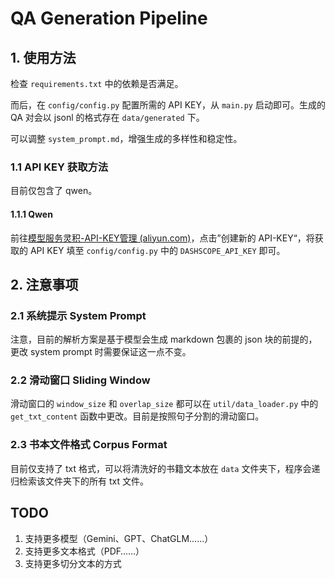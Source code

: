 # QA Generation Pipeline



## 1. 使用方法

检查 `requirements.txt` 中的依赖是否满足。

而后，在 `config/config.py` 配置所需的 API KEY，从 `main.py` 启动即可。生成的 QA 对会以 jsonl 的格式存在 `data/generated` 下。

可以调整 `system_prompt.md`，增强生成的多样性和稳定性。

### 1.1 API KEY 获取方法

目前仅包含了 qwen。

#### 1.1.1 Qwen

前往[模型服务灵积-API-KEY管理 (aliyun.com)](https://dashscope.console.aliyun.com/apiKey)，点击”创建新的 API-KEY“，将获取的 API KEY 填至 `config/config.py` 中的 `DASHSCOPE_API_KEY` 即可。



## 2. 注意事项

### 2.1 系统提示 System Prompt

注意，目前的解析方案是基于模型会生成 markdown 包裹的 json 块的前提的，更改 system prompt 时需要保证这一点不变。

### 2.2 滑动窗口 Sliding Window

滑动窗口的 `window_size` 和 `overlap_size` 都可以在 `util/data_loader.py` 中的 `get_txt_content` 函数中更改。目前是按照句子分割的滑动窗口。

### 2.3 书本文件格式 Corpus Format

目前仅支持了 txt 格式，可以将清洗好的书籍文本放在 `data` 文件夹下，程序会递归检索该文件夹下的所有 txt 文件。



## TODO

1. 支持更多模型（Gemini、GPT、ChatGLM……）
2. 支持更多文本格式（PDF……）
3. 支持更多切分文本的方式